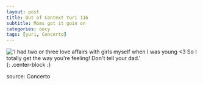 ```yaml
---
layout: post
title: Out of Context Yuri 116
subtitle: Moms got it goin on
categories: oocy
tags: [yuri, Concerto]
---
```



!['I had two or three love affairs with girls myself when I was young <3 So I totally get the way you're feeling! Don't tell your dad.'](https://imgur.com/zQXHULq.png){: .center-block :}

source: Concerto
